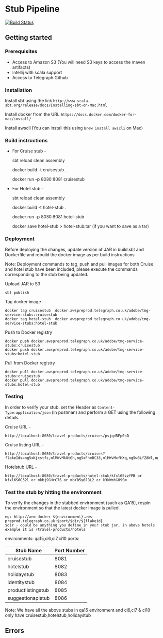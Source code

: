 # Stub Pipeline

[![Build Status](https://img.shields.io/travis/thephpleague/pipeline/master.svg?style=flat-square)](https://jenkins-preprod.aws-preprod.telegraph.co.uk/job/travel-stubs/)

## Getting started

### Prerequisites
* Access to Amazon S3 (You will need S3 keys to access the maven artifacts)
* Intellij with scala support
* Access to Telegraph Github

### Installation

Install sbt using the link `http://www.scala-sbt.org/release/docs/Installing-sbt-on-Mac.html`

Install docker from the URL `https://docs.docker.com/docker-for-mac/install/`

Install awscli (You can install this using `brew install awscli` on Mac)

### Build instructions 

* For Cruise stub -


    sbt reload clean assembly
    
    docker build -t cruisestub .
    
    docker run -p 8080:8081 cruisestub
    
* For Hotel stub - 
    
    
    sbt reload clean assembly
    
    docker build -t hotel-stub .
    
    docker run -p 8080:8081 hotel-stub
    
    docker save hotel-stub > hotel-stub.tar (if you want to save as a tar)
    
### Deployment

Before deploying the changes, update version of JAR in build.sbt and Dockerfile and rebuild the docker image as per build instructions

Note: Deployment commands to tag, push and pull images for both Cruise and hotel stub have been included, please execute the commands corresponding to the stub being updated.  

Upload JAR to S3 

    sbt publish

Tag docker image 
   
    docker tag cruisestub  docker.awspreprod.telegraph.co.uk/adobe/tmg-service-stubs:cruisestub 
    docker tag hotel-stub  docker.awspreprod.telegraph.co.uk/adobe/tmg-service-stubs:hotel-stub 
    
Push to Docker registry
    
    docker push docker.awspreprod.telegraph.co.uk/adobe/tmg-service-stubs:cruisestub
    docker push docker.awspreprod.telegraph.co.uk/adobe/tmg-service-stubs:hotel-stub
    
    
Pull from Docker registry
    
    docker pull docker.awspreprod.telegraph.co.uk/adobe/tmg-service-stubs:cruisestub
    docker pull docker.awspreprod.telegraph.co.uk/adobe/tmg-service-stubs:hotel-stub

### Testing

In order to verify your stub, set the Header as `Content-Type:application/json` (in postman) and perform a GET using the following details. 

Cruise URL - 
   
    http://localhost:8080/travel-products/cruises/pvjqdBFp0sD 
    
Cruise listing URL - 

    http://localhost:8080/travel-products/cruises?flakeIds=ng5xKjcstfs,mlMWvMk8tGh,ng5xFhmBC33,mlMWvMxfHXq,ng5w8LfZ8Wl,ng5w7ZGDGzZ,mlMWvMdxpST,ng5xKs6Mz5C,pClvcx3M5N4
    
Hotelstub URL - 
    
    http://localhost:8080/travel-products/hotel-stub/kfxl6SzzYPB or kfxl6S6C32l or mkbj9GHrC76 or mbY85y0JBL2 or k3kWmhGH9Sm

### Test the stub by hitting the environment

To verify the changes in the stubbed environment (such as QA15), respin the environment so that the latest docker image is pulled.

```
eg: http://aem-docker-${environment}.aws-preprod.telegraph.co.uk:$port/$dir/${flakeid}
$dir - could be anything you define in your stub jar, in above hotels example it is /travel-products/hotels
```
environments: qa15,ci6,ci7,ci10 
ports:

| Stub Name | Port Number |
| --- | --- |
| cruisestub    | 8081 |
| hotelstub     | 8082 |
| holidaystub   | 8083 |
| identitystub  | 8084 |
| productlistingstub | 8085 |
| suggestionapistub | 8086 |

Note: We have all the above stubs in qa15 environment and ci6,ci7 & ci10 only have cruisestub,hotelstub,holidaystub

## Errors
